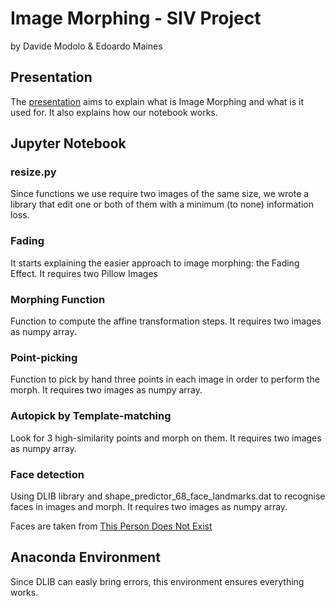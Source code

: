 # Image Morphing - SIV Project
by Davide Modolo & Edoardo Maines

## Presentation
The [presentation](https://docs.google.com/presentation/d/1DMnK3zVJN2qQJb5nfwMydtcnt2dF2MUdNUQ3A90HNE4/edit?usp=sharing) aims to explain what is Image Morphing and what is it used for. It also explains how our notebook works.

## Jupyter Notebook
### resize.py
Since functions we use require two images of the same size, we wrote a library that edit one or both of them with a minimum (to none) information loss.

### Fading
It starts explaining the easier approach to image morphing: the Fading Effect. It requires two Pillow Images

### Morphing Function
Function to compute the affine transformation steps. It requires two images as numpy array.

### Point-picking
Function to pick by hand three points in each image in order to perform the morph. It requires two images as numpy array.

### Autopick by Template-matching
Look for 3 high-similarity points and morph on them. It requires two images as numpy array.

### Face detection
Using DLIB library and shape_predictor_68_face_landmarks.dat to recognise faces in images and morph. It requires two images as numpy array.

Faces are taken from [This Person Does Not Exist](https://this-person-does-not-exist.com/)

## Anaconda Environment
Since DLIB can easly bring errors, this environment ensures everything works.
